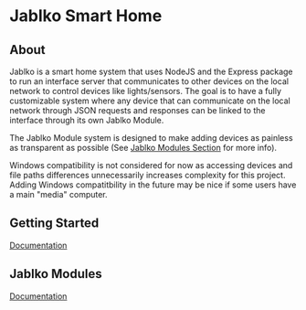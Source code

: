 # Jablko Smart Home

## About

Jablko is a smart home system that uses NodeJS and the Express package to run an interface server that communicates to other devices on the local network to control devices like lights/sensors. The goal is to have a fully customizable system where any device that can communicate on the local network through JSON requests and responses can be linked to the interface through its own Jablko Module. 

The Jablko Module system is designed to make adding devices as painless as transparent as possible (See [Jablko Modules Section](#Jablko-Modules) for more info).

Windows compatibility is not considered for now as accessing devices and file paths differences unnecessarily increases complexity for this project. Adding Windows compatitbility in the future may be nice if some users have a main "media" computer. 

## Getting Started
[Documentation](docs/getting_started.md)

## Jablko Modules

[Documentation](docs/jablko_modules.md)
